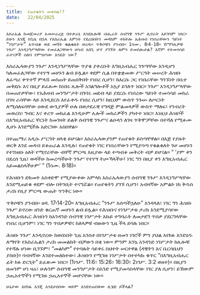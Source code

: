 ```yaml
---
title:  የጠየቁትን መቀበል!?
date:   22/04/2025
---
```



`እስራኤል ከመጀመሪያ አመሠራረቷ በተቃራኒ እንደሌሎቹ ብሔራት ሰብዓዊ ንጉሥ ሊኖራት አይገባም ነበር። ይሁን እንጂ ከጊዜ በኋላ የእስራኤል እምነት የደረሰበትን መዳከም ተከትሎ አሕዛብ የነበራቸውን ዓይነት “ነገሥታት” አጥብቆ ወደ መሻት ቁልቁለት ወረዱ። ጥቅሶቹን ያንብቡ፡ 1ሳሙ. 8፡4-18። ሽማግሌዎቹ ንጉሥ እንዲነግሥላቸው የመፈለጋቸውን ሀሳብ አጓጊ ሆኖ ያገኙት ለምን ይመስሎታል? እኛም የተመሳሳይ ፈተናዎች ሰለባ የምንሆነው እንዴት ነው?`


እስራኤላውያን ንጉሥ እንዲነግሥላቸው ጥያቄ ያቀረቡት እግዚአብሔር ንጉሣቸው እንዲሆን ካለመፈለጋቸው የተነሣ መሆኑን ልብ ይሏል። ቀደም ሲል በተቋቋመው ሥርዓት መሠረት ሕዝቡ ለፈጣሪ ቀጥተኛ ምላሽ መስጠት ይጠበቅበት የነበረ ሲሆን፣ ከእርሱ ጋር የነበራቸው ግንኙነት በቤተ መቅደሱ እና በዚያ ይፈጸሙ ከነበሩ ሌሎች አገልግሎቶች አኳያ ይገለጥ ነበር። ንጉሥ እንዲነግሥላቸው በመጠየቃቸው፣ የአሕዛብ መንግሥታት በገባሩ መደብ ላይ ያደርሱ የነበረው ዓይነት ተመሳሳይ መከራ በገዛ ራሳቸው ላይ እንዲደርስ እየፈቀዱ የነበረ ሲሆን፣ ከዚህም ውስጥ ንጉሡ ለጦርነት ለሚሰለፍባቸው ዐውደ ውጊያዎች ሁሉ በወታደራዊ የግዳጅ ምልመላዎች ውስጥ ማለፍ፣ የንብረት መወረስ፣ ግብር እና ቀረጥ መክፈል እንዲሁም ሌሎች መከራዎችን ያካተተ ነበር። እነዚህ ሕዝቦች በእግዚአብሔር ቸርነት ከመገዛት ይልቅ ሰብዓዊ ንጉሥና ልዑላን ለገዛ ጥቅሞቻቸው በተሻለ የሚቆሙ ሊሆኑ እንደሚችሉ አድርገው አስበዋል።

በተጨማሪ አዲሱ ሥርዓት ዘላቂ ይሆናል። እስራኤላውያንም የጠየቁት ይሰጣቸዋል። በእጅ የያዙት ወርቅ እንደ መዳብ ይቆጠራል እንዲሉ፣ የጠየቁት ነገር የነበራቸውን የሚያሳጣ የቁልቁለት ጉዞ መሆኑን የተገነዘቡ ዕለት የሚኖራቸው ብቸኛ ምርጫ እዚያው ላይ ተጣብቆ መቅረት ብቻ ይሆናል። “ ‘ያም ቀን በደረሰ ጊዜ፣ ወዳችሁ ከመረጣችሁት ንጉሥ የተነሣ ትጮኻላችሁ፤ ነገር ግን በዚያ ቀን እግዚአብሔር አይመልስላችሁም’ ” (1ሳሙ. 8፡18)።

የሕዝቡን ድክመት አስቀድሞ የሚያውቀው አምላክ እስራኤላውያን ሰብዓዊ ንጉሥ እንዲነግሥላቸው እንደሚጠይቁ ቀደም ብሎ በትንቢት ተናግሯል። የጠየቁትን ያገኙ ሲሆን፣ አብዛኛው አምልኮ ነክ ቅዱስ ታሪክ የዚያ ምርጫ ውጤት ጥንቅር ነው።

ጥቅሶቹን ያንብቡ፡ ዘዳ. 17፡14-20። እግዚአብሔር “ንጉሥ እሰጣችኋለሁ” እንዳላለ፣ ነገር ግን ሕዝቡ ንጉሥ ይኖረው ዘንድ ቁርጠኛ መሆኑን ልብ ይሏል። የሕዝቡና የነገሥታቱ ታሪክ እንደሚያሳየው እግዚአብሔር ሕዝቡን ከአንዳንድ ሰብዓዊ ነገሥታት እኩይ ተግባራት ለመታደግ ጥበቃ ያደርግላቸው የነበረ ቢሆንም፣ ነገር ግን ጥበቃዎቹና ከለላዎቹ ብዙውን ጊዜ ችላ ይባሉ ነበር።

ሕዝቡ ንጉሥ እንዲኖረው ከወሰነበት ጊዜ አንስቶ በነገሥታቱ ዘመን ነገሮች ምን ያህል እየከፉ እንደሄዱ ለማየት የእስራኤልን ታሪክ መመልከት ብቻውን በቂ ነው። ምንም እንኳ አንዳንድ ነገሥታት ከሌሎቹ የተሻሉ ሆነው ቢገኙም፣ “መልካም” የተባሉት ሳይቀሩ ስህተት ሠርተዋል (ዳዊትን እና ቤርሳቤህን ያስቡ)። ባብዛኛው እንደተመለከተው፣ ሕዝቡን የሚገዙ ነገሥታት በተተካኩ ቁጥር “በእግዚአብሔር ፊት ክፉ ድርጊት” ይፈጽሙ ነበር። (1ነገሥ. 11:6፣ 15:26፣ 16:30፣ 2ነገሥ. 3:2 ወዘተ)። በዚያን ዘመንም ሆነ ዛሬ፣ ሁሉንም ሰብዓዊ መንግሥታት በአንድ የሚያመሳስላቸው ነገር ያለ ሲሆን፣ ይኸውም ኃጢአተኞችን የሚገዙ ኃጢአተኞች መሆናቸው ነው።

`ሁኔታው እየከፋ እንጂ እንደታሰበው ወይም እንደተጠበቀው ሊሄድ ይችላል?`